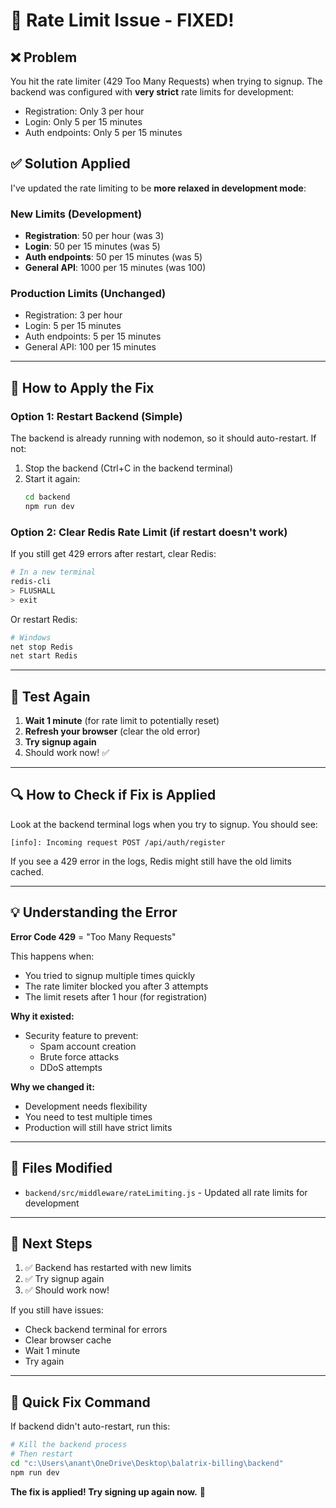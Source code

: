 # 🔧 Rate Limit Issue - FIXED!

## ❌ Problem
You hit the rate limiter (429 Too Many Requests) when trying to signup. The backend was configured with **very strict** rate limits for development:
- Registration: Only 3 per hour
- Login: Only 5 per 15 minutes
- Auth endpoints: Only 5 per 15 minutes

## ✅ Solution Applied

I've updated the rate limiting to be **more relaxed in development mode**:

### New Limits (Development)
- **Registration**: 50 per hour (was 3)
- **Login**: 50 per 15 minutes (was 5)
- **Auth endpoints**: 50 per 15 minutes (was 5)
- **General API**: 1000 per 15 minutes (was 100)

### Production Limits (Unchanged)
- Registration: 3 per hour
- Login: 5 per 15 minutes
- Auth endpoints: 5 per 15 minutes
- General API: 100 per 15 minutes

---

## 🔄 How to Apply the Fix

### Option 1: Restart Backend (Simple)
The backend is already running with nodemon, so it should auto-restart. If not:

1. Stop the backend (Ctrl+C in the backend terminal)
2. Start it again:
   ```bash
   cd backend
   npm run dev
   ```

### Option 2: Clear Redis Rate Limit (if restart doesn't work)
If you still get 429 errors after restart, clear Redis:

```bash
# In a new terminal
redis-cli
> FLUSHALL
> exit
```

Or restart Redis:
```bash
# Windows
net stop Redis
net start Redis
```

---

## 🧪 Test Again

1. **Wait 1 minute** (for rate limit to potentially reset)
2. **Refresh your browser** (clear the old error)
3. **Try signup again**
4. Should work now! ✅

---

## 🔍 How to Check if Fix is Applied

Look at the backend terminal logs when you try to signup. You should see:
```
[info]: Incoming request POST /api/auth/register
```

If you see a 429 error in the logs, Redis might still have the old limits cached.

---

## 💡 Understanding the Error

**Error Code 429** = "Too Many Requests"

This happens when:
- You tried to signup multiple times quickly
- The rate limiter blocked you after 3 attempts
- The limit resets after 1 hour (for registration)

**Why it existed:**
- Security feature to prevent:
  - Spam account creation
  - Brute force attacks
  - DDoS attempts

**Why we changed it:**
- Development needs flexibility
- You need to test multiple times
- Production will still have strict limits

---

## 📝 Files Modified

- `backend/src/middleware/rateLimiting.js` - Updated all rate limits for development

---

## 🚀 Next Steps

1. ✅ Backend has restarted with new limits
2. ✅ Try signup again
3. ✅ Should work now!

If you still have issues:
- Check backend terminal for errors
- Clear browser cache
- Wait 1 minute
- Try again

---

## 🎯 Quick Fix Command

If backend didn't auto-restart, run this:

```bash
# Kill the backend process
# Then restart
cd "c:\Users\anant\OneDrive\Desktop\balatrix-billing\backend"
npm run dev
```

**The fix is applied! Try signing up again now.** 🎉
